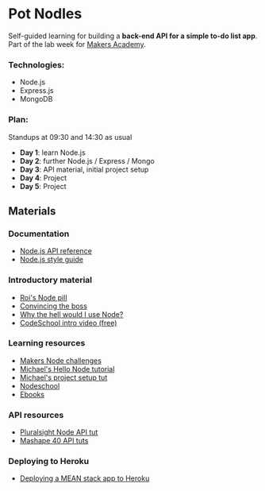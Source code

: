 # Pot Nodles

Self-guided learning for building a **back-end API for a simple to-do list app**.
Part of the lab week for [Makers Academy](http://www.makersacademy.com/).

### Technologies:
* Node.js
* Express.js
* MongoDB

### Plan:
Standups at 09:30 and 14:30 as usual
* **Day 1**: learn Node.js
* **Day 2**: further Node.js / Express / Mongo
* **Day 3**: API material, initial project setup
* **Day 4**: Project
* **Day 5**: Project


## Materials

### Documentation
* [Node.js API reference](https://nodejs.org/api/)
* [Node.js style guide](https://github.com/felixge/node-style-guide)

### Introductory material
* [Roi's Node pill](https://github.com/makersacademy/course/blob/master/pills/node.md)
* [Convincing the boss](http://nodeguide.com/convincing_the_boss.html)
* [Why the hell would I use Node?](http://www.toptal.com/nodejs/why-the-hell-would-i-use-node-js)
* [CodeSchool intro video (free)](http://campus.codeschool.com/courses/real-time-web-with-node-js/level/1/video/1)

### Learning resources
* [Makers Node challenges](https://github.com/makersacademy/course/tree/master/node)
* [Michael's Hello Node tutorial](http://www.michaellennox.me/devramble/2016/01/13/hello-node.html)
* [Michael's project setup tut](http://www.michaellennox.me/devramble/2016/01/19/CRUD-app-node-express-gen.html)
* [Nodeschool](http://nodeschool.io/)
* [Ebooks](https://it-ebooks.info/tag/node.js/)

### API resources
* [Pluralsight Node API tut](https://www.pluralsight.com/courses/play-by-play-node-web-api-john-papa-sam-artioli)
* [Mashape 40 API tuts](http://blog.mashape.com/list-of-40-tutorials-on-how-to-create-an-api/)

### Deploying to Heroku
* [Deploying a MEAN stack app to Heroku](http://www.tilcode.com/deploying-a-mean-stack-app-to-heroku/)
